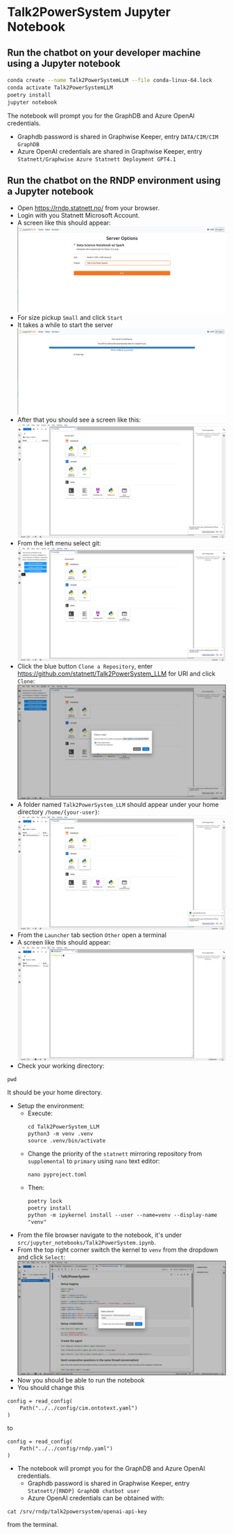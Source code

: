 # Talk2PowerSystem Jupyter Notebook

## Run the chatbot on your developer machine using a Jupyter notebook

```bash
conda create --name Talk2PowerSystemLLM --file conda-linux-64.lock
conda activate Talk2PowerSystemLLM
poetry install
jupyter notebook
```

The notebook will prompt you for the GraphDB and Azure OpenAI credentials.
  - Graphdb password is shared in Graphwise Keeper, entry `DATA/CIM/CIM GraphDB`
  - Azure OpenAI credentials are shared in Graphwise Keeper, entry `Statnett/Graphwise Azure Statnett Deployment GPT4.1`

## Run the chatbot on the RNDP environment using a Jupyter notebook

- Open https://rndp.statnett.no/ from your browser.
- Login with you Statnett Microsoft Account.
- A screen like this should appear:
![server_options_screen.png](images/server_options_screen.png)
- For size pickup `Small` and click `Start`
- It takes a while to start the server
 ![server_starting.png](images/server_starting.png)
- After that you should see a screen like this:
![landing.png](images/landing.png)
- From the left menu select git:
![git.png](images/git.png)
- Click the blue button `Clone a Repository`, enter https://github.com/statnett/Talk2PowerSystem_LLM for URI and click `Clone`:
![clone.png](images/clone.png)
- A folder named `Talk2PowerSystem_LLM` should appear under your home directory `/home/{your-user}`:
![repository.png](images/repository.png)
- From the `Launcher` tab section `Other` open a terminal
- A screen like this should appear:
![terminal.png](images/terminal.png)
- Check your working directory:
```commandline
pwd
```
It should be your home directory.
- Setup the environment:
  - Execute:
    ```commandline
    cd Talk2PowerSystem_LLM
    python3 -m venv .venv
    source .venv/bin/activate
    ```
  - Change the priority of the `statnett` mirroring repository from `supplemental` to `primary` using `nano` text editor:
    ```commandline
    nano pyproject.toml
    ```
  - Then:
    ```commandline
    poetry lock
    poetry install
    python -m ipykernel install --user --name=venv --display-name "venv"
    ```
- From the file browser navigate to the notebook, it's under `src/jupyter_notebooks/Talk2PowerSystem.ipynb`.
- From the top right corner switch the kernel to `venv` from the dropdown and click `Select`:
![kernel.png](images/kernel.png)
- Now you should be able to run the notebook
- You should change this
```
config = read_config(
    Path("../../config/cim.ontotext.yaml")
)
```
to
```
config = read_config(
    Path("../../config/rndp.yaml")
)
```
- The notebook will prompt you for the GraphDB and Azure OpenAI credentials.
  - Graphdb password is shared in Graphwise Keeper, entry `Statnett/[RNDP] GraphDB chatbot user`
  - Azure OpenAI credentials can be obtained with:
```commandline
cat /srv/rndp/talk2powersystem/openai-api-key
```
from the terminal.
